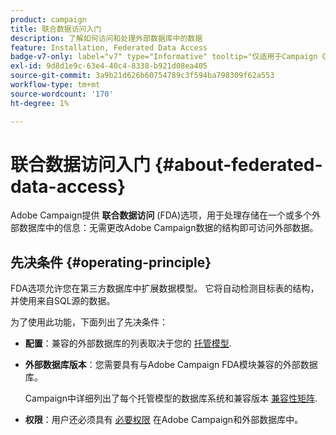 ```yaml
---
product: campaign
title: 联合数据访问入门
description: 了解如何访问和处理外部数据库中的数据
feature: Installation, Federated Data Access
badge-v7-only: label="v7" type="Informative" tooltip="仅适用于Campaign Classicv7"
exl-id: 9d8d1e9c-63e4-40c4-8338-b921d08ea405
source-git-commit: 3a9b21d626b60754789c3f594ba798309f62a553
workflow-type: tm+mt
source-wordcount: '170'
ht-degree: 1%

---
```


# 联合数据访问入门 {#about-federated-data-access}



Adobe Campaign提供 **联合数据访问** (FDA)选项，用于处理存储在一个或多个外部数据库中的信息：无需更改Adobe Campaign数据的结构即可访问外部数据。

## 先决条件 {#operating-principle}

FDA选项允许您在第三方数据库中扩展数据模型。 它将自动检测目标表的结构，并使用来自SQL源的数据。

为了使用此功能，下面列出了先决条件：

* **配置**：兼容的外部数据库的列表取决于您的 [托管模型](../../installation/using/hosting-models.md).
* **外部数据库版本**：您需要具有与Adobe Campaign FDA模块兼容的外部数据库。

  Campaign中详细列出了每个托管模型的数据库系统和兼容版本 [兼容性矩阵](../../rn/using/compatibility-matrix.md#FederatedDataAccessFDA).

* **权限**：用户还必须具有 [必要权限](../../installation/using/remote-database-access-rights.md) 在Adobe Campaign和外部数据库中。


